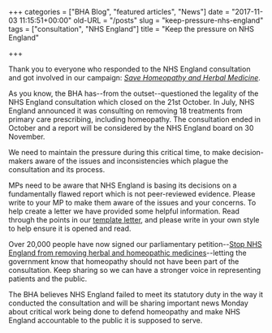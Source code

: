 +++
categories = ["BHA Blog", "featured articles", "News"]
date = "2017-11-03 11:15:51+00:00"
old-URL = "/posts"
slug = "keep-pressure-nhs-england"
tags = ["consultation", "NHS England"]
title = "Keep the pressure on NHS England"

+++

Thank you to everyone who responded to the NHS England consultation and got involved in our campaign: _[Save Homeopathy and Herbal Medicine](http://localhost/bha-blog/save-homeopathy-herbal-medicine/)_.

As you know, the BHA has--from the outset--questioned the legality of the NHS England consultation which closed on the 21st October. In July, NHS England announced it was consulting on removing 18 treatments from primary care prescribing, including homeopathy. The consultation ended in October and a report will be considered by the NHS England board on 30 November.

We need to maintain the pressure during this critical time, to make decision-makers aware of the issues and inconsistencies which plague the consultation and its process.

MPs need to be aware that NHS England is basing its decisions on a fundamentally flawed report which is not peer-reviewed evidence.  Please write to your MP to make them aware of the issues and your concerns. To help create a letter we have provided some helpful information. Read through the points in our [template letter](https://res.cloudinary.com/homeopathyuk/v1557403245/bha/NHS-England-Consultation-letter-to-MPs.docx), and please write in your own style to help ensure it is opened and read.

Over 20,000 people have now signed our parliamentary petition--[Stop NHS England from removing herbal and homeopathic medicines](https://petition.parliament.uk/petitions/200154)--letting the government know that homeopathy should not have been part of the consultation. Keep sharing so we can have a stronger voice in representing patients and the public.

The BHA believes NHS England failed to meet its statutory duty in the way it conducted the consultation and will be sharing important news Monday about critical work being done to defend homeopathy and make NHS England accountable to the public it is supposed to serve.
